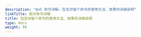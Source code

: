 ```yaml
---
description: "QoS 命令详解，包含对每个命令的使用方法、效果的详细说明"
linkTitle: 部分命令详解
title: 包含对每个命令的使用方法、效果的详细说明
type: docs
weight: 99
---
```

